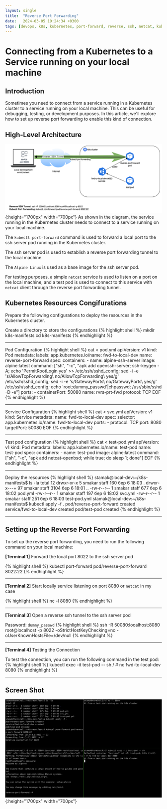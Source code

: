 ```yaml
---
layout: single
title:  "Reverse Port Forwarding"
date:   2024-03-05 19:24:34 +0300
tags: [devops, k8s, kubernetes, port-forward, reverse, ssh, netcat, kubectl, networking]
---
```


# Connecting from a Kubernetes to a Service running on your local machine

## Introduction
Sometimes you need to connect from a service running in a Kubernetes cluster to a service running on your local machine. This can be useful for debugging, testing, or development purposes. In this article, we'll explore how to set up reverse port forwarding to enable this kind of connection.

## High-Level Architecture
![Reverse Port Forwarding](/assets/RvrsPortFwd.png){:height="1700px" width="700px"}
As shown in the diagram, the service running in the Kubernetes cluster needs to connect to a service running on your local machine.

The `kubectl port-forward` command is used to forward a local port to the ssh server pod running in the Kubernetes cluster.

The ssh server pod is used to establish a reverse port forwarding tunnel to the local machine.

The `Alpine Linux` is used as a base image for the ssh server pod.

For testing purposes, a simple `netcat` service is used to listen on a port on the local machine, and a test pod is used to connect to this service with `netcat` client through the reverse port forwarding tunnel.

## Kubernetes Resources Congifurations
Prepare the following configurations to deploy the resources in the Kubernetes cluster.

 Create a directory to store the configurations
{% highlight shell %}
mkdir k8s-manifests
cd k8s-manifests
{% endhighlight %}
___
 Pod Configuration
{% highlight shell %}
cat <<EOF > pod.yml
apiVersion: v1
kind: Pod
metadata:
  labels:
    app.kubernetes.io/name: fwd-to-local-dev
  name: reverse-port-forward
spec:
  containers:
    - name: alpine-ssh-server
      image: alpine:latest
      command: ["sh", "-c", "apk add openssh-server;
        ssh-keygen -A;
        echo 'PermitRootLogin yes' >> /etc/ssh/sshd_config;
        sed -i -e 's/AllowTcpForwarding\ no/AllowTcpForwarding\ yes/g' /etc/ssh/sshd_config;
        sed -i -e 's/GatewayPorts\ no/GatewayPorts\ yes/g' /etc/ssh/sshd_config;
        echo 'root:dummy_passwd'|chpasswd;
        /usr/sbin/sshd -D -e"]
      ports:
        - containerPort: 50080
          name: rvrs-prt-fwd
          protocol: TCP
EOF
{% endhighlight %}
___
 Service Configuration
{% highlight shell %}
cat <<EOF > svc.yml
apiVersion: v1
kind: Service
metadata:
  name: fwd-to-local-dev
spec:
  selector:
    app.kubernetes.io/name: fwd-to-local-dev
  ports:
    - protocol: TCP
      port: 8080
      targetPort: 50080
EOF
{% endhighlight %}
___
 Test pod configuration
{% highlight shell %}
cat <<EOF > test-pod.yml
apiVersion: v1
kind: Pod
metadata:
  labels:
    app.kubernetes.io/name: test-pod
  name: test-pod
spec:
  containers:
    - name: test-pod
      image: alpine:latest
      command: ["sh", "-c", "apk add netcat-openbsd; while true; do sleep 1; done"]
EOF
{% endhighlight %}
___
 Deploy the resources
{% highlight shell %}
stamak@local-dev:~/k8s-manifests$ ls -la
total 12
drwxr-xr-x   5 smakar staff  160 бер  6 18:03 .
drwxr-x---+ 97 smakar staff 3104 бер  6 18:01 ..
-rw-r--r--   1 smakar staff  677 бер  6 18:02 pod.yml
-rw-r--r--   1 smakar staff  197 бер  6 18:02 svc.yml
-rw-r--r--   1 smakar staff  251 бер  6 18:03 test-pod.yml
stamak@local-dev:~/k8s-manifests$ kubectl apply -f .
pod/reverse-port-forward created
service/fwd-to-local-dev created
pod/test-pod created
{% endhighlight %}
___
## Setting up the Reverse Port Forwarding
To set up the reverse port forwarding, you need to run the following command on your local machine:

**[Terminal 1]** Forward the local port 8022 to the ssh server pod

{% highlight shell %}
kubectl port-forward pod/reverse-port-forward 8022:22
{% endhighlight %}
___

**[Terminal 2]** Start locally service listening on port 8080 or `netcat` in my case

{% highlight shell %}
nc -l 8080
{% endhighlight %}
___

**[Terminal 3]** Open a reverse ssh tunnel to the ssh server pod

Password: `dummy_passwd`
{% highlight shell %}
ssh -R 50080:localhost:8080 root@localhost -p 8022 -oStrictHostKeyChecking=no -oUserKnownHostsFile=/dev/null
{% endhighlight %}
___

**[Terminal 4]** Testing the Connection

To test the connection, you can run the following command in the test pod:
{% highlight shell %}
kubectl exec -it test-pod -- sh
/ # nc fwd-to-local-dev 8080
{% endhighlight %}
___

## Screen Shot
![ScreenShot](/assets/RvrsPortFwdScreen.png){:height="1700px" width="700px"}
